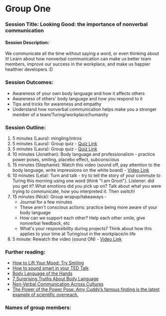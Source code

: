 # Group One

### Session Title: Looking Good: the importance of nonverbal communication
#### Session Description:
We communicate all the time without saying a word, or even thinking about it! Learn about how nonverbal communication can make us better team members, improve our success in the workplace, and make us happier healthier developers :D

### Session Outcomes: 
- Awareness of your own body language and how it affects others
- Awareness of others' body language and how you respond to it
- Tips and tricks for awareness and empathy
- Understand how nonverbal communication helps make you a stronger member of a team/Turing/workplace/humanity

### Session Outline:
1. 5 minutes (Laura): mingling/intros
2. 5 minutes (Laura): Group quiz - [Quiz Link](https://testyourself.psychtests.com/testid/3764)
3. 5 minutes (Laura): Group quiz - [Quiz Link](https://www.theguardian.com/small-business-network/2016/mar/04/quiz-fluent-body-language-business-success-relationships)
4. 10 minutes (Jonathan): Body language and professionalism - practice power poses, smiling, placebo effect, subconscious
5. 15 minutes (Stephanie): Watch this video (sound off, pay attention to the body language, write impressions on the white board) - [Video Link](https://www.youtube.com/watch?v=_ZBKX-6Gz6A)
6. 10 minutes (Leta): Turn and talk - try to tell the story of your commute to Turing this morning using one word (think "I am Groot"). Listener: did you get it? What emotions did you pick up on? Talk about what you were trying to communicate, how you interpreted it. Then switch!
8. 15 minutes (Nick): Group wrapup/takeaways -
    - Journal for a few minutes
    - These aren't conscious actions: practice being more aware of your body language
    - How can we support each other? Help each other smile, give nonverbal feedback, etc
    - What's your responsibility during projects? Think about how this applies to your time at Turing/out in the workplace/in life
9. 5 minute: Rewatch the video (sound ON) - [Video Link](https://www.youtube.com/watch?v=_ZBKX-6Gz6A)

### Further reading:
- [How to Lift Your Mood: Try Smiling](http://content.time.com/time/health/article/0,8599,1871687,00.html)
- [How to sound smart in your TED Talk](https://www.youtube.com/watch?v=8S0FDjFBj8o)
- [Body Language of the Hands](https://www.psychologytoday.com/blog/spycatcher/201001/body-language-the-hands)
- [7 Surprising Truths About Body Language](https://www.forbes.com/sites/nickmorgan/2012/10/25/7-surprising-truths-about-body-language/#70a1db93509f)
- [Non-Verbal Communication Across Cultures](https://www.psychologytoday.com/blog/between-cultures/201706/non-verbal-communication-across-cultures)
- [The Power of the Power Pose: Amy Cuddy’s famous finding is the latest example of scientific overreach.](http://www.slate.com/articles/health_and_science/science/2016/01/amy_cuddy_s_power_pose_research_is_the_latest_example_of_scientific_overreach.html)

### Names of group members: 
